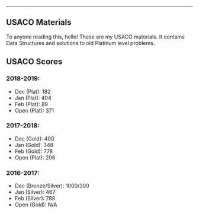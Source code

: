 ---

## USACO Materials

To anyone reading this, hello! These are my USACO materials. It contains Data Structures 
and solutions to old Platinum level problems.

## USACO Scores
### 2018-2019:
- Dec (Plat): 182
- Jan (Plat): 404
- Feb (Plat): 89
- Open (Plat): 371
### 2017-2018:
- Dec (Gold): 400
- Jan (Gold): 348
- Feb (Gold): 778
- Open (Plat): 206
### 2016-2017:
- Dec (Bronze/Silver): 1000/300
- Jan (Silver): 467
- Feb (Silver): 788
- Open (Gold): N/A
